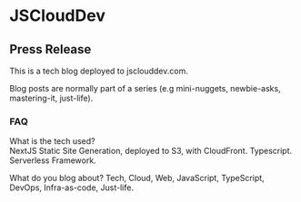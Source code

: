 # JSCloudDev
## Press Release  

This is a tech blog deployed to jsclouddev.com.   

Blog posts are normally part of a series (e.g mini-nuggets, newbie-asks, mastering-it, just-life).   

### FAQ

What is the tech used?   
NextJS Static Site Generation, deployed to S3, with CloudFront. Typescript. Serverless Framework.

What do you blog about?
Tech, Cloud, Web, JavaScript, TypeScript, DevOps, Infra-as-code, Just-life.
